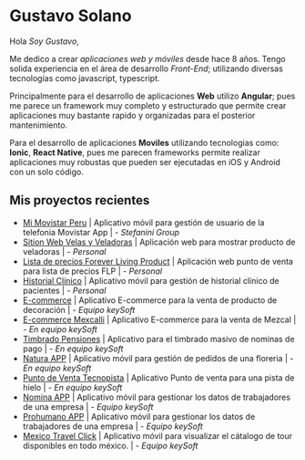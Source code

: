 # Gustavo Solano
Hola _Soy Gustavo_, 

Me dedico a crear *aplicaciones web y móviles* desde hace 8 años. Tengo solida experiencia en el área de desarrollo *Front-End*; utilizando diversas tecnologías como javascript, typescript.

Principalmente para el desarrollo de aplicaciones **Web** utilizo **Angular**; pues me parece un framework muy completo y estructurado que permite crear aplicaciones muy bastante rapido y organizadas para el posterior mantenimiento.

Para el desarrollo de aplicaciones **Moviles** utilizando tecnologias como: **Ionic**, **React Native**, pues me parecen frameworks permite realizar aplicaciones muy robustas que pueden ser ejecutadas en iOS y Android con un solo código.

## Mis proyectos recientes
* [Mi Movistar Peru](https://play.google.com/store/apps/details?id=tdp.app.col) | Aplicativo móvil para gestión de usuario de la telefonia Movistar App | - _Stefanini Group_
* [Sition Web Velas y Veladoras](https://www.velasyveladorasdeoax.com/home) | Aplicación web para mostrar producto de veladoras | - _Personal_
* [Lista de precios Forever Living Product](http://precios.factble.com) | Aplicación web punto de venta para lista de precios FLP | - _Personal_
* [Historial Clínico](https://github.com/gusfravo/about_me/blob/main/historia_clinico_app.md) | Aplicativo móvil para gestión de historial clínico de pacientes 
 | - _Personal_
* [E-commerce](https://casagecapa.com.mx/) | Aplicativo E-commerce para la venta de producto de decoración | - _Equipo keySoft_
* [E-commerce Mexcalli](https://casamexcalli.com/) | Aplicativo E-commerce para la venta de Mezcal | - _En equipo keySoft_
* [Timbrado Pensiones](http://pensiones.sti.mx/) | Aplicativo para el timbrado masivo de nominas de pago | - _En equipo keySoft_
* [Natura APP](https://play.google.com/store/apps/details?id=com.florerianatura.natura&hl=es_MX) | Aplicativo móvil para gestión de pedidos de una floreria | - _En equipo keySoft_
* [Punto de Venta Tecnopista](http://tecnopista.keysoft.mx/) | Aplicativo Punto de venta para una pista de hielo | - _En equipo keySoft_
* [Nomina APP](https://play.google.com/store/apps/details?id=mx.sti.nomina&hl=es_MX) | Aplicativo móvil para gestionar los datos de trabajadores de una empresa | - _Equipo keySoft_
* [Prohumano APP](https://play.google.com/store/apps/details?id=mx.sti.eficacia&hl=es_MX) | Aplicativo móvil para gestionar los datos de trabajadores de una empresa | - _Equipo keySoft_
* [Mexico Travel Click](https://play.google.com/store/apps/details?id=mx.keysoft.mexicotravelclick&hl=es_MX) | Aplicativo móvil para visualizar el cátalogo de tour disponibles en todo méxico. | - _Equipo keySoft_


